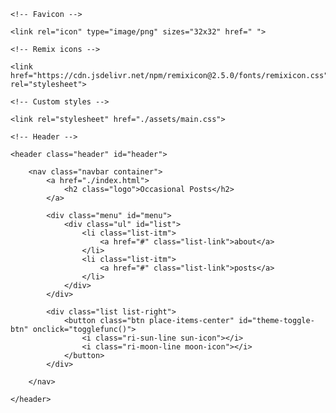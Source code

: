     <!-- Favicon -->

    <link rel="icon" type="image/png" sizes="32x32" href=" ">

    <!-- Remix icons -->

    <link href="https://cdn.jsdelivr.net/npm/remixicon@2.5.0/fonts/remixicon.css" rel="stylesheet">

    <!-- Custom styles -->

    <link rel="stylesheet" href="./assets/main.css">


</head>

    <!-- Header -->

    <header class="header" id="header">

        <nav class="navbar container">
            <a href="./index.html">
                <h2 class="logo">Occasional Posts</h2>
            </a>

            <div class="menu" id="menu">
                <div class="ul" id="list">
                    <li class="list-itm">
                        <a href="#" class="list-link">about</a>
                    </li>
                    <li class="list-itm">
                        <a href="#" class="list-link">posts</a>
                    </li>
                </div>
            </div>

            <div class="list list-right">
                <button class="btn place-items-center" id="theme-toggle-btn" onclick="togglefunc()">
                    <i class="ri-sun-line sun-icon"></i>
                    <i class="ri-moon-line moon-icon"></i>
                </button>
            </div>

        </nav>

    </header>
